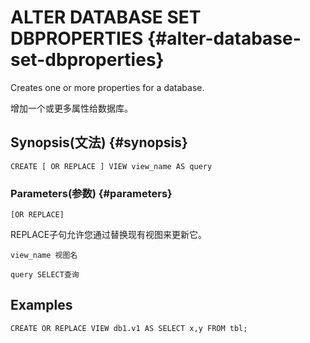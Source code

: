 # ALTER DATABASE SET DBPROPERTIES {#alter-database-set-dbproperties}

Creates one or more properties for a database.

增加一个或更多属性给数据库。

## Synopsis\(文法\) {#synopsis}

```
CREATE [ OR REPLACE ] VIEW view_name AS query
```

### Parameters\(参数\) {#parameters}

`[OR REPLACE]`

REPLACE子句允许您通过替换现有视图来更新它。

`view_name 视图名`

`query SELECT查询`

## Examples

```
CREATE OR REPLACE VIEW db1.v1 AS SELECT x,y FROM tbl;
```



